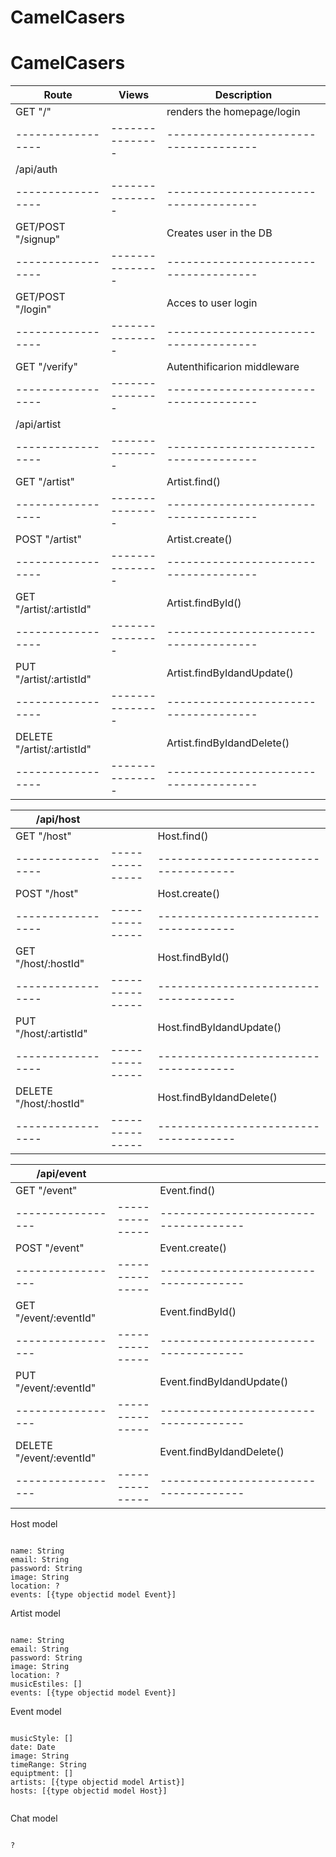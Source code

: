 # CamelCasers

# CamelCasers

| Route            |    Views       |          Description                |
| -----------------| ---------------|-------------------------------------|
|GET "/"	   |       | renders the homepage/login          |
| -----------------| ---------------|-------------------------------------|
| /api/auth	           |                |                                     |
| -----------------| ---------------|-------------------------------------|
|GET/POST "/signup"|      | Creates user in the DB    |
| -----------------| ---------------|-------------------------------------|
| GET/POST "/login"|       | Acces to user login     |
| -----------------| ---------------|-------------------------------------|
|GET "/verify"    |       | Autenthificarion middleware  |
| -----------------| ---------------|-------------------------------------|
| /api/artist	           |                |                                     |
| -----------------| ---------------|-------------------------------------|
|GET "/artist"|      | Artist.find()    |
| -----------------| ---------------|-------------------------------------|
| POST "/artist"|       | Artist.create()    |
| -----------------| ---------------|-------------------------------------|
|GET "/artist/:artistId"    |       | Artist.findById()  |
| -----------------| ---------------|-------------------------------------|
|PUT "/artist/:artistId"    |       | Artist.findByIdandUpdate()  |
| -----------------| ---------------|-------------------------------------|
|DELETE "/artist/:artistId"    |       | Artist.findByIdandDelete()  |
| -----------------| ---------------|-------------------------------------|

| /api/host	           |                |                                     |
| -----------------| ---------------|-------------------------------------|
|GET "/host"|      | Host.find()    |
| -----------------| ---------------|-------------------------------------|
| POST "/host"|       | Host.create()    |
| -----------------| ---------------|-------------------------------------|
|GET "/host/:hostId"    |       | Host.findById()  |
| -----------------| ---------------|-------------------------------------|
|PUT "/host/:artistId"    |       | Host.findByIdandUpdate()  |
| -----------------| ---------------|-------------------------------------|
|DELETE "/host/:hostId"    |       | Host.findByIdandDelete()  |
| -----------------| ---------------|-------------------------------------|

| /api/event	           |                |                                     |
| -----------------| ---------------|-------------------------------------|
|GET "/event"|      | Event.find()    |
| -----------------| ---------------|-------------------------------------|
| POST "/event"|       | Event.create()    |
| -----------------| ---------------|-------------------------------------|
|GET "/event/:eventId"    |       | Event.findById()  |
| -----------------| ---------------|-------------------------------------|
|PUT "/event/:eventId"    |       | Event.findByIdandUpdate()  |
| -----------------| ---------------|-------------------------------------|
|DELETE "/event/:eventId"    |       | Event.findByIdandDelete()  |
| -----------------| ---------------|-------------------------------------|


Host model
``` 

name: String
email: String
password: String
image: String
location: ?
events: [{type objectid model Event}]

```

Artist model
``` 

name: String
email: String
password: String
image: String
location: ?
musicEstiles: []
events: [{type objectid model Event}]

```


Event model
``` 

musicStyle: []
date: Date
image: String
timeRange: String
equiptment: []
artists: [{type objectid model Artist}]
hosts: [{type objectid model Host}]


```

Chat model
``` 

?


```









